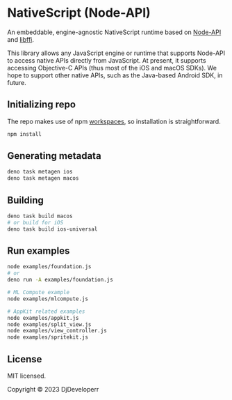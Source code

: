 # NativeScript (Node-API)

An embeddable, engine-agnostic NativeScript runtime based on [Node-API](https://nodejs.org/api/n-api.html) and [libffi](https://github.com/libffi/libffi).

This library allows any JavaScript engine or runtime that supports Node-API to access native APIs directly from JavaScript. At present, it supports accessing Objective-C APIs (thus most of the iOS and macOS SDKs). We hope to support other native APIs, such as the Java-based Android SDK, in future.

## Initializing repo

The repo makes use of npm [workspaces](https://docs.npmjs.com/cli/v10/using-npm/workspaces), so installation is straightforward.

```sh
npm install
```

## Generating metadata

```sh
deno task metagen ios
deno task metagen macos
```

## Building

```sh
deno task build macos
# or build for iOS
deno task build ios-universal
```

## Run examples

```sh
node examples/foundation.js
# or
deno run -A examples/foundation.js

# ML Compute example
node examples/mlcompute.js

# AppKit related examples
node examples/appkit.js
node examples/split_view.js
node examples/view_controller.js
node examples/spritekit.js
```

## License

MIT licensed.

Copyright © 2023 DjDeveloperr
